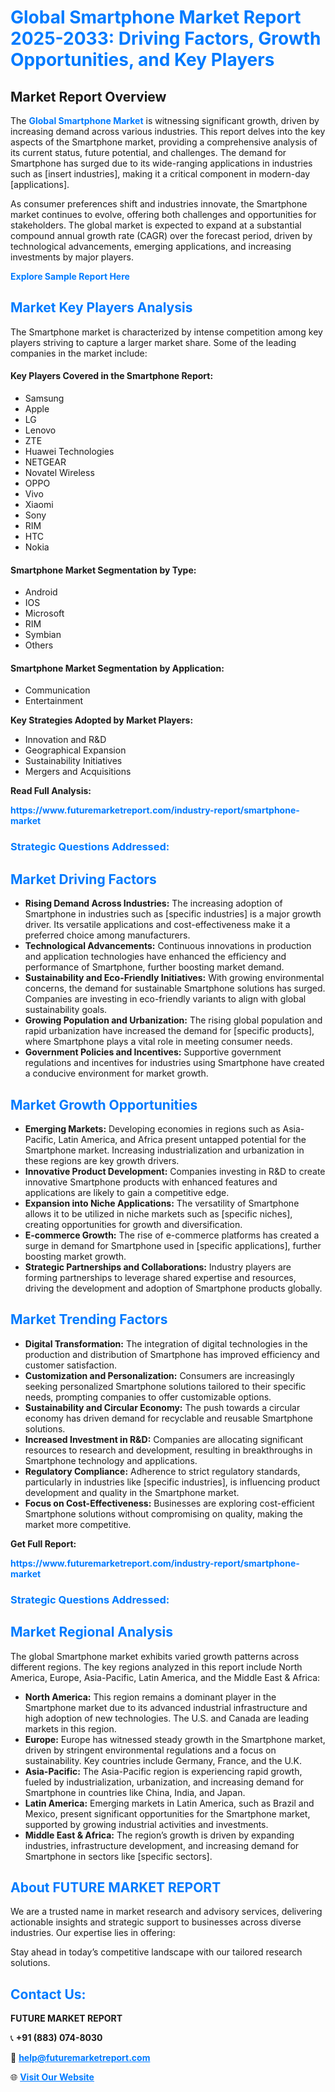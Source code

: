 <h1 style="color: #007BFF;">Global Smartphone Market Report 2025-2033: Driving Factors, Growth Opportunities, and Key Players</h1>

<section id="overview">
<h2>Market Report Overview</h2>
<p>The <a href="https://www.futuremarketreport.com/industry-report/smartphone-market" style="color: #007BFF; text-decoration: none;"><strong>Global Smartphone Market</strong></a> is witnessing significant growth, driven by increasing demand across various industries. This report delves into the key aspects of the Smartphone market, providing a comprehensive analysis of its current status, future potential, and challenges. The demand for Smartphone has surged due to its wide-ranging applications in industries such as [insert industries], making it a critical component in modern-day [applications].</p>
<p>As consumer preferences shift and industries innovate, the Smartphone market continues to evolve, offering both challenges and opportunities for stakeholders. The global market is expected to expand at a substantial compound annual growth rate (CAGR) over the forecast period, driven by technological advancements, emerging applications, and increasing investments by major players.</p>
</section>

<section id="overview">
<p><a href="https://www.futuremarketreport.com/request-sample/reportId=97676" style="color: #007BFF; text-decoration: none;"><strong>Explore Sample Report Here</strong></a></p>
</section>

<section id="key-players">
<h2 style="color: #007BFF;">Market Key Players Analysis</h2>
<p>The Smartphone market is characterized by intense competition among key players striving to capture a larger market share. Some of the leading companies in the market include:</p>
<h4>Key Players Covered in the Smartphone Report:</h4>
<ul><li>Samsung</li><li>Apple</li><li>LG</li><li>Lenovo</li><li>ZTE</li><li>Huawei Technologies</li><li>NETGEAR</li><li>Novatel Wireless</li><li>OPPO</li><li>Vivo</li><li>Xiaomi</li><li>Sony</li><li>RIM</li><li>HTC</li><li>Nokia</li></ul>
<h4>Smartphone Market Segmentation by Type:</h4>
<ul><li>Android</li><li>IOS</li><li>Microsoft</li><li>RIM</li><li>Symbian</li><li>Others</li></ul>

<h4>Smartphone Market Segmentation by Application:</h4>
<ul><li>Communication</li><li>Entertainment</li></ul>
<p><strong>Key Strategies Adopted by Market Players:</strong></p>
<ul>
<li>Innovation and R&D</li>
<li>Geographical Expansion</li>
<li>Sustainability Initiatives</li>
<li>Mergers and Acquisitions</li>
</ul>
</section>

<section>
<p><strong>Read Full Analysis: </strong></p><a href="https://www.futuremarketreport.com/industry-report/smartphone-market" style="color: #007BFF; text-decoration: none;"><strong>https://www.futuremarketreport.com/industry-report/smartphone-market</strong></a>
<h3 style="color: #007BFF;">Strategic Questions Addressed:</h3>
</section>

<section id="driving-factors">
<h2 style="color: #007BFF;">Market Driving Factors</h2>
<ul>
<li><strong>Rising Demand Across Industries:</strong> The increasing adoption of Smartphone in industries such as [specific industries] is a major growth driver. Its versatile applications and cost-effectiveness make it a preferred choice among manufacturers.</li>
<li><strong>Technological Advancements:</strong> Continuous innovations in production and application technologies have enhanced the efficiency and performance of Smartphone, further boosting market demand.</li>
<li><strong>Sustainability and Eco-Friendly Initiatives:</strong> With growing environmental concerns, the demand for sustainable Smartphone solutions has surged. Companies are investing in eco-friendly variants to align with global sustainability goals.</li>
<li><strong>Growing Population and Urbanization:</strong> The rising global population and rapid urbanization have increased the demand for [specific products], where Smartphone plays a vital role in meeting consumer needs.</li>
<li><strong>Government Policies and Incentives:</strong> Supportive government regulations and incentives for industries using Smartphone have created a conducive environment for market growth.</li>
</ul>
</section>

<section id="growth-opportunities">
<h2 style="color: #007BFF;">Market Growth Opportunities</h2>
<ul>
<li><strong>Emerging Markets:</strong> Developing economies in regions such as Asia-Pacific, Latin America, and Africa present untapped potential for the Smartphone market. Increasing industrialization and urbanization in these regions are key growth drivers.</li>
<li><strong>Innovative Product Development:</strong> Companies investing in R&D to create innovative Smartphone products with enhanced features and applications are likely to gain a competitive edge.</li>
<li><strong>Expansion into Niche Applications:</strong> The versatility of Smartphone allows it to be utilized in niche markets such as [specific niches], creating opportunities for growth and diversification.</li>
<li><strong>E-commerce Growth:</strong> The rise of e-commerce platforms has created a surge in demand for Smartphone used in [specific applications], further boosting market growth.</li>
<li><strong>Strategic Partnerships and Collaborations:</strong> Industry players are forming partnerships to leverage shared expertise and resources, driving the development and adoption of Smartphone products globally.</li>
</ul>
</section>

<section id="trending-factors">
<h2 style="color: #007BFF;">Market Trending Factors</h2>
<ul>
<li><strong>Digital Transformation:</strong> The integration of digital technologies in the production and distribution of Smartphone has improved efficiency and customer satisfaction.</li>
<li><strong>Customization and Personalization:</strong> Consumers are increasingly seeking personalized Smartphone solutions tailored to their specific needs, prompting companies to offer customizable options.</li>
<li><strong>Sustainability and Circular Economy:</strong> The push towards a circular economy has driven demand for recyclable and reusable Smartphone solutions.</li>
<li><strong>Increased Investment in R&D:</strong> Companies are allocating significant resources to research and development, resulting in breakthroughs in Smartphone technology and applications.</li>
<li><strong>Regulatory Compliance:</strong> Adherence to strict regulatory standards, particularly in industries like [specific industries], is influencing product development and quality in the Smartphone market.</li>
<li><strong>Focus on Cost-Effectiveness:</strong> Businesses are exploring cost-efficient Smartphone solutions without compromising on quality, making the market more competitive.</li>
</ul>
</section>

<section>
<p><strong>Get Full Report: </strong></p><a href="https://www.futuremarketreport.com/industry-report/smartphone-market" style="color: #007BFF; text-decoration: none;"><strong>https://www.futuremarketreport.com/industry-report/smartphone-market</strong></a>
<h3 style="color: #007BFF;">Strategic Questions Addressed:</h3>
</section>


<section id="regional-analysis">
<h2 style="color: #007BFF;">Market Regional Analysis</h2>
<p>The global Smartphone market exhibits varied growth patterns across different regions. The key regions analyzed in this report include North America, Europe, Asia-Pacific, Latin America, and the Middle East & Africa:</p>
<ul>
<li><strong>North America:</strong> This region remains a dominant player in the Smartphone market due to its advanced industrial infrastructure and high adoption of new technologies. The U.S. and Canada are leading markets in this region.</li>
<li><strong>Europe:</strong> Europe has witnessed steady growth in the Smartphone market, driven by stringent environmental regulations and a focus on sustainability. Key countries include Germany, France, and the U.K.</li>
<li><strong>Asia-Pacific:</strong> The Asia-Pacific region is experiencing rapid growth, fueled by industrialization, urbanization, and increasing demand for Smartphone in countries like China, India, and Japan.</li>
<li><strong>Latin America:</strong> Emerging markets in Latin America, such as Brazil and Mexico, present significant opportunities for the Smartphone market, supported by growing industrial activities and investments.</li>
<li><strong>Middle East & Africa:</strong> The region’s growth is driven by expanding industries, infrastructure development, and increasing demand for Smartphone in sectors like [specific sectors].</li>
</ul>
</section>

<footer>
<h2 style="color: #007BFF;">About FUTURE MARKET REPORT</h2>
<p>We are a trusted name in market research and advisory services, delivering actionable insights and strategic support to businesses across diverse industries. Our expertise lies in offering:</p>

<p>Stay ahead in today’s competitive landscape with our tailored research solutions.</p>

<h2 style="color: #007BFF;">Contact Us:</h2>
<p><strong>FUTURE MARKET REPORT</strong></p>
<p>📞 <strong>+91 (883) 074-8030</strong></p>
<p>📧 <strong><a href="mailto:help@futuremarketreport.com" style="color: #007BFF;">help@futuremarketreport.com</a></strong></p>
<p>🌐 <strong><a href="https://www.futuremarketreport.com/" style="color: #007BFF;">Visit Our Website</a></strong></p>
</footer>
